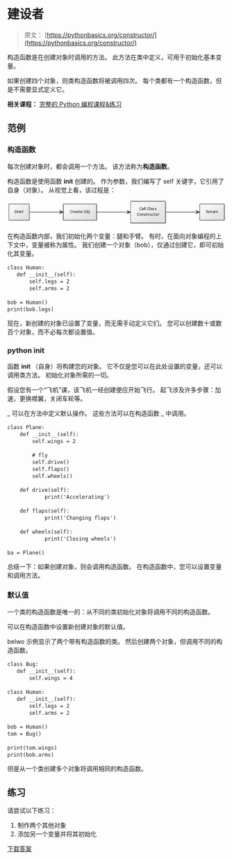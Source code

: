 # 建设者

> 原文： [https://pythonbasics.org/constructor/](https://pythonbasics.org/constructor/)

构造函数是在创建对象时调用的方法。 此方法在类中定义，可用于初始化基本变量。

如果创建四个对象，则类构造函数将被调用四次。 每个类都有一个构造函数，但是不需要显式定义它。

**相关课程：** [完整的 Python 编程课程&练习](https://gum.co/dcsp)

## 范例

### 构造函数

每次创建对象时，都会调用一个方法。 该方法称为**构造函数**。

构造函数是使用函数 **init** 创建的。 作为参数，我们编写了 self 关键字，它引用了自身（对象）。 从视觉上看，该过程是：

![constructor](img/8633b18ca0aedbc0c2aa0841fa26afdf.jpg)

在构造函数内部，我们初始化两个变量：腿和手臂。 有时，在面向对象编程的上下文中，变量被称为属性。 我们创建一个对象（bob），仅通过创建它，即可初始化其变量。

```
class Human:
   def __init__(self):
       self.legs = 2
       self.arms = 2

bob = Human()
print(bob.legs)

```

现在，新创建的对象已设置了变量，而无需手动定义它们。 您可以创建数十或数百个对象，而不必每次都设置值。

### python __init__

函数 **init** （自身）将构建您的对象。 它不仅是您可以在此处设置的变量，还可以调用类方法。 初始化对象所需的一切。

假设您有一个“飞机”课，该飞机一经创建便应开始飞行。 起飞涉及许多步骤：加速，更换襟翼，关闭车轮等。

_ 可以在方法中定义默认操作。 这些方法可以在构造函数 _ 中调用。

```
class Plane:
    def __init__(self):
        self.wings = 2

        # fly
        self.drive()
        self.flaps()
        self.wheels()

    def drive(self):
            print('Accelerating')

    def flaps(self):
            print('Changing flaps')

    def wheels(self):
            print('Closing wheels')

ba = Plane()

```

总结一下：如果创建对象，则会调用构造函数。 在构造函数中，您可以设置变量和调用方法。

### 默认值

一个类的构造函数是唯一的：从不同的类初始化对象将调用不同的构造函数。

可以在构造函数中设置新创建对象的默认值。

belwo 示例显示了两个带有构造函数的类。 然后创建两个对象，但调用不同的构造函数。

```
class Bug:
   def __init__(self):
       self.wings = 4

class Human:
   def __init__(self):
       self.legs = 2
       self.arms = 2

bob = Human()
tom = Bug()

print(tom.wings)
print(bob.arms)

```

但是从一个类创建多个对象将调用相同的构造函数。

## 练习

请尝试以下练习：

1.  制作两个其他对象
2.  添加另一个变量并将其初始化

[下载答案](https://gum.co/HhgpI)